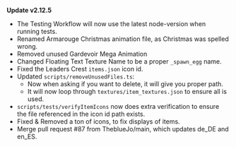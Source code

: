 **Update v2.12.5**

- The Testing Workflow will now use the latest node-version when running tests.
- Renamed Armarouge Christmas animation file, as Christmas was spelled wrong.
- Removed unused Gardevoir Mega Animation
- Changed Floating Text Texture Name to be a proper `_spawn_egg` name.
- Fixed the Leaders Crest `items.json` icon id.
- Updated `scripts/removeUnusedFiles.ts`:
    - Now when asking if you want to delete, it will give you proper path.
    - It will now loop through `textures/item_textures.json` to ensure all is used.
- `scripts/tests/verifyItemIcons` now does extra verification to ensure the file referenced in the icon id path exists.
- Fixed & Removed a ton of icons, to fix displays of items.
- Merge pull request #87 from TheblueJo/main, which updates de_DE and en_ES.